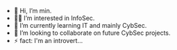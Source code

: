 - 👋 Hi, I’m min.
- 🧑‍💻 I’m interested in InfoSec.
- 🌱 I’m currently learning IT and mainly CybSec.
- 💞️ I’m looking to collaborate on future CybSec projects.
- ⚡ fact: I'm an introvert...

<!---
xyblu404/xyblu404 is a ✨ special ✨ repository because its `README.md` (this file) appears on your GitHub profile.
You can click the Preview link to take a look at your changes.
--->
